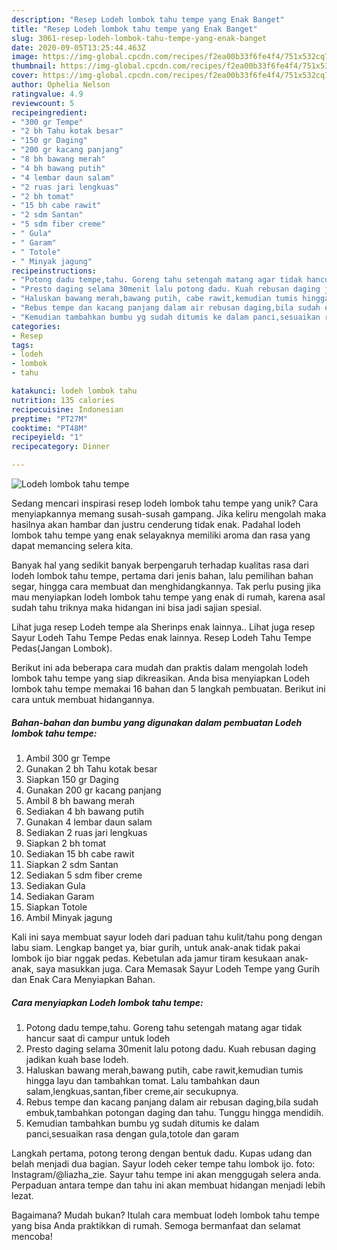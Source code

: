```yaml
---
description: "Resep Lodeh lombok tahu tempe yang Enak Banget"
title: "Resep Lodeh lombok tahu tempe yang Enak Banget"
slug: 3061-resep-lodeh-lombok-tahu-tempe-yang-enak-banget
date: 2020-09-05T13:25:44.463Z
image: https://img-global.cpcdn.com/recipes/f2ea00b33f6fe4f4/751x532cq70/lodeh-lombok-tahu-tempe-foto-resep-utama.jpg
thumbnail: https://img-global.cpcdn.com/recipes/f2ea00b33f6fe4f4/751x532cq70/lodeh-lombok-tahu-tempe-foto-resep-utama.jpg
cover: https://img-global.cpcdn.com/recipes/f2ea00b33f6fe4f4/751x532cq70/lodeh-lombok-tahu-tempe-foto-resep-utama.jpg
author: Ophelia Nelson
ratingvalue: 4.9
reviewcount: 5
recipeingredient:
- "300 gr Tempe"
- "2 bh Tahu kotak besar"
- "150 gr Daging"
- "200 gr kacang panjang"
- "8 bh bawang merah"
- "4 bh bawang putih"
- "4 lembar daun salam"
- "2 ruas jari lengkuas"
- "2 bh tomat"
- "15 bh cabe rawit"
- "2 sdm Santan"
- "5 sdm fiber creme"
- " Gula"
- " Garam"
- " Totole"
- " Minyak jagung"
recipeinstructions:
- "Potong dadu tempe,tahu. Goreng tahu setengah matang agar tidak hancur saat di campur untuk lodeh"
- "Presto daging selama 30menit lalu potong dadu. Kuah rebusan daging jadikan kuah base lodeh."
- "Haluskan bawang merah,bawang putih, cabe rawit,kemudian tumis hingga layu dan tambahkan tomat. Lalu tambahkan daun salam,lengkuas,santan,fiber creme,air secukupnya."
- "Rebus tempe dan kacang panjang dalam air rebusan daging,bila sudah embuk,tambahkan potongan daging dan tahu. Tunggu hingga mendidih."
- "Kemudian tambahkan bumbu yg sudah ditumis ke dalam panci,sesuaikan rasa dengan gula,totole dan garam"
categories:
- Resep
tags:
- lodeh
- lombok
- tahu

katakunci: lodeh lombok tahu 
nutrition: 135 calories
recipecuisine: Indonesian
preptime: "PT27M"
cooktime: "PT48M"
recipeyield: "1"
recipecategory: Dinner

---
```



![Lodeh lombok tahu tempe](https://img-global.cpcdn.com/recipes/f2ea00b33f6fe4f4/751x532cq70/lodeh-lombok-tahu-tempe-foto-resep-utama.jpg)

Sedang mencari inspirasi resep lodeh lombok tahu tempe yang unik? Cara menyiapkannya memang susah-susah gampang. Jika keliru mengolah maka hasilnya akan hambar dan justru cenderung tidak enak. Padahal lodeh lombok tahu tempe yang enak selayaknya memiliki aroma dan rasa yang dapat memancing selera kita.

Banyak hal yang sedikit banyak berpengaruh terhadap kualitas rasa dari lodeh lombok tahu tempe, pertama dari jenis bahan, lalu pemilihan bahan segar, hingga cara membuat dan menghidangkannya. Tak perlu pusing jika mau menyiapkan lodeh lombok tahu tempe yang enak di rumah, karena asal sudah tahu triknya maka hidangan ini bisa jadi sajian spesial.

Lihat juga resep Lodeh tempe ala Sherinps enak lainnya.. Lihat juga resep Sayur Lodeh Tahu Tempe Pedas enak lainnya. Resep Lodeh Tahu Tempe Pedas(Jangan Lombok).


Berikut ini ada beberapa cara mudah dan praktis dalam mengolah lodeh lombok tahu tempe yang siap dikreasikan. Anda bisa menyiapkan Lodeh lombok tahu tempe memakai 16 bahan dan 5 langkah pembuatan. Berikut ini cara untuk membuat hidangannya.

<!--inarticleads1-->

##### Bahan-bahan dan bumbu yang digunakan dalam pembuatan Lodeh lombok tahu tempe:

1. Ambil 300 gr Tempe
1. Gunakan 2 bh Tahu kotak besar
1. Siapkan 150 gr Daging
1. Gunakan 200 gr kacang panjang
1. Ambil 8 bh bawang merah
1. Sediakan 4 bh bawang putih
1. Gunakan 4 lembar daun salam
1. Sediakan 2 ruas jari lengkuas
1. Siapkan 2 bh tomat
1. Sediakan 15 bh cabe rawit
1. Siapkan 2 sdm Santan
1. Sediakan 5 sdm fiber creme
1. Sediakan  Gula
1. Sediakan  Garam
1. Siapkan  Totole
1. Ambil  Minyak jagung


Kali ini saya membuat sayur lodeh dari paduan tahu kulit/tahu pong dengan labu siam. Lengkap banget ya, biar gurih, untuk anak-anak tidak pakai lombok ijo biar nggak pedas. Kebetulan ada jamur tiram kesukaan anak-anak, saya masukkan juga. Cara Memasak Sayur Lodeh Tempe yang Gurih dan Enak Cara Menyiapkan Bahan. 

<!--inarticleads2-->

##### Cara menyiapkan Lodeh lombok tahu tempe:

1. Potong dadu tempe,tahu. Goreng tahu setengah matang agar tidak hancur saat di campur untuk lodeh
1. Presto daging selama 30menit lalu potong dadu. Kuah rebusan daging jadikan kuah base lodeh.
1. Haluskan bawang merah,bawang putih, cabe rawit,kemudian tumis hingga layu dan tambahkan tomat. Lalu tambahkan daun salam,lengkuas,santan,fiber creme,air secukupnya.
1. Rebus tempe dan kacang panjang dalam air rebusan daging,bila sudah embuk,tambahkan potongan daging dan tahu. Tunggu hingga mendidih.
1. Kemudian tambahkan bumbu yg sudah ditumis ke dalam panci,sesuaikan rasa dengan gula,totole dan garam


Langkah pertama, potong terong dengan bentuk dadu. Kupas udang dan belah menjadi dua bagian. Sayur lodeh ceker tempe tahu lombok ijo. foto: Instagram/@liazha_zie. Sayur tahu tempe ini akan menggugah selera anda. Perpaduan antara tempe dan tahu ini akan membuat hidangan menjadi lebih lezat. 

Bagaimana? Mudah bukan? Itulah cara membuat lodeh lombok tahu tempe yang bisa Anda praktikkan di rumah. Semoga bermanfaat dan selamat mencoba!
